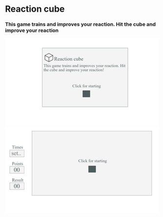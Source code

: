
# Reaction cube
### This game trains and improves your reaction. Hit the cube and improve your reaction
![Alt Text](pictures/1.png)
![Alt Text](pictures/2.png)